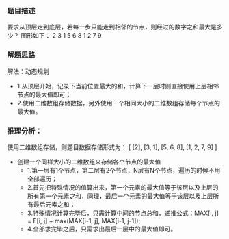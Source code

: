 ### 题目描述
要求从顶层走到底层，若每一步只能走到相邻的节点，则经过的数字之和最大是多少？
图形如下：
        2
       3 1
      5 6 8
     1 2 7 9

### 解题思路
解法：动态规划
- 1.从顶层开始，记录下当前位置最大的和，计算下一层时则直接使用上层相邻节点的最大值即可；
- 2.使用二维数组存储数据，另外使用一个相同大小的二维数组存储每个节点的最大值。

### 推理分析：
使用二维数组存储，则题目数据存储形式为：
[
        [2],
        [3, 1],
        [5, 6, 8],
        [1, 2, 7, 9]
]	
- 创建一个同样大小的二维数组来存储各个节点的最大值
	- 1.第一层有1个节点，第二层有2个节点，N层有N个节点，遍历的时候不用全部遍历；
	- 2.首先把特殊情况的值算出来，第一个元素的最大值等于该层以及上层的所有第一个元素之和，同理，最后一个元素的最大值等于该层以及上层所有最后元素之和；
	- 3.特殊情况计算完毕后，只需计算中间的节点总和，递推公式：MAX[i, j] = F[i, j] + max(MAX[i-1, j], MAX[i-1, j-1]);
	- 4.全部求完毕之后，只需求出最后一层中的最大值即可。
